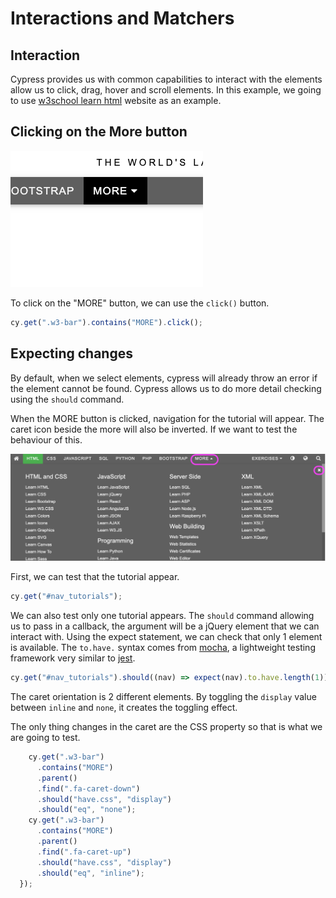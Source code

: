 # Interactions and Matchers

## Interaction

Cypress provides us with common capabilities to interact with the elements allow us to click, drag, hover and scroll elements.
In this example, we going to use [w3school learn html](https://www.w3schools.com/html/default.asp) website as an example.

## Clicking on the More button

![more](_media/more.png)

To click on the "MORE" button, we can use the `click()` button.

```js
cy.get(".w3-bar").contains("MORE").click();
```

## Expecting changes

By default, when we select elements, cypress will already throw an error if the element cannot be found. Cypress allows us to do more detail checking using the `should` command.

When the MORE button is clicked, navigation for the tutorial will appear. The caret icon beside the more will also be inverted. If we want to test the behaviour of this.

![nav-tutorial](_media/nav-tutorial.png)

First, we can test that the tutorial appear.

```js
cy.get("#nav_tutorials");
```

We can also test only one tutorial appears. The `should` command allowing us to pass in a callback, the argument will be a jQuery element that we can interact with. Using the expect statement, we can check that only 1 element is available. The `to.have.` syntax comes from [mocha](https://mochajs.org/), a lightweight testing framework very similar to [jest](https://jestjs.io/).

```js
cy.get("#nav_tutorials").should((nav) => expect(nav).to.have.length(1));
```

The caret orientation is 2 different elements. By toggling the `display` value between `inline` and `none`, it creates the toggling effect.

The only thing changes in the caret are the CSS property so that is what we are going to test.

```js
    cy.get(".w3-bar")
      .contains("MORE")
      .parent()
      .find(".fa-caret-down")
      .should("have.css", "display")
      .should("eq", "none");
    cy.get(".w3-bar")
      .contains("MORE")
      .parent()
      .find(".fa-caret-up")
      .should("have.css", "display")
      .should("eq", "inline");
  });
```
